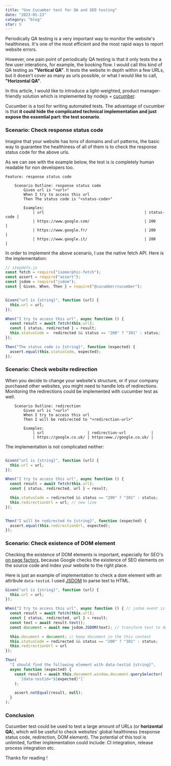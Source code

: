 ```yaml
---
title: "Use Cucumber test for QA and SEO testing"
date: "2023-01-23"
category: "blog"
star: 5
---
```


Periodically QA testing is a very important way to monitor the website's healthiness. It's one of the most efficient and the most rapid ways to report website errors.

However, one pain point of periodically QA testing is that it only tests the a few user interations, for example, the booking flow. I would call this kind of QA testing as **"Vertical QA”**. It tests the website in depth within a few URLs, but it doesn't cover as many as urls possible, or what I would like to call, **"Horizontal QA”**. 

In this article, I would like to introduce a light-weighted, product manager-friendly solution which is implemented by nodejs + [cucumber](https://cucumber.io/).

Cucumber is a tool for writing automated tests. The advantage of cucumber is that **it could hide the complicated technical implementation and just expose the essential part: the test scenario**.

### Scenario: Check response status code

Imagine that your website has tons of domains and url patterns, the basic way to guarantee the healthiness of all of them is to check the response status code for the above urls.

As we can see with the example below, the test is is completely human readable for non developers too.

```gherkin
Feature: response status code

    Scenario Outline: response status code
        Given url is "<url>"
        When I try to access this url
        Then The status code is "<status-code>"

        Examples:
            | url                                            | status-code |
            | https://www.google.com/                        | 200         |
            | https://www.google.fr/                         | 200         |
            | https://www.google.it/                         | 200         |
```

In order to implement the above scenario, I use the native fetch API. Here is the implementation:

```js
// stepdefs.js
const fetch = require("isomorphic-fetch");
const assert = require("assert");
const jsdom = require("jsdom");
const { Given, When, Then } = require("@cucumber/cucumber");


Given("url is {string}", function (url) {
  this.url = url;
});

When("I try to access this url", async function () {
  const result = await fetch(this.url);
  const { status, redirected } = result;
  this.statusCode =  redirected && status == "200" ? "301" : status;
});

Then("The status code is {string}", function (expected) {
  assert.equal(this.statusCode, expected);
});

```

### Scenario: Check website redirection

When you decide to change your website's structure, or if your company purchased other websites, you might need to handle lots of redirections. Monitoring the redirections could be implemented with cucumber test as well.

```Gherkin
    Scenario Outline: redirection
        Given url is "<url>"
        When I try to access this url
        Then I will be redirected to "<redirection-url>"

        Examples:
            | url                   | redirection-url           |
            | https://google.co.uk/ | https:www.//google.co.uk/ |
```

The implementation is not complicated neither:
```js

Given("url is {string}", function (url) {
  this.url = url;
});

When("I try to access this url", async function () {
  const result = await fetch(this.url);
  const { status, redirected, url } = result;

  this.statusCode = redirected && status == "200" ? "301" : status;
  this.redirectionUrl = url; // new line 
});


Then("I will be redirected to {string}", function (expected) {
  assert.equal(this.redirectionUrl, expected);
});

```

### Scenario: Check existence of DOM element

Checking the existence of DOM elements is important, especially for SEO's [on page factors](https://moz.com/learn/seo/on-page-factors), because Google checks the existence of SEO elements on the source code and index your website to the right place.

Here is just an example of implementation to check a dom element with an attribute `data-testid`. I used [JSDOM](https://github.com/jsdom/jsdom) to parse text to HTML.

```js
Given("url is {string}", function (url) {
  this.url = url;
});

When("I try to access this url", async function () { // jsdom event is asynchronized
  const result = await fetch(this.url);
  const { status, redirected, url } = result;
  const text = await result.text();
  const document = await new jsdom.JSDOM(text); // transform text to document

  this.document = document; // keep document in the this context
  this.statusCode = redirected && status == "200" ? "301" : status;
  this.redirectionUrl = url
});

Then(
  "I should find the following element with data-testid {string}",
  async function (expected) {
    const result = await this.document.window.document.querySelector(
      `[data-testid="${expected}"]`
    );

    assert.notEqual(result, null);
  }
);
```

### Conclusion

Cucumber test could be used to test a large amount of URLs (or **horizontal QA**), which will be useful to check websites' global healthiness (response status code, redirection, DOM element). The potential of this tool is unlimited, further implementation could include: CI integration, release process integration etc.

Thanks for reading !
